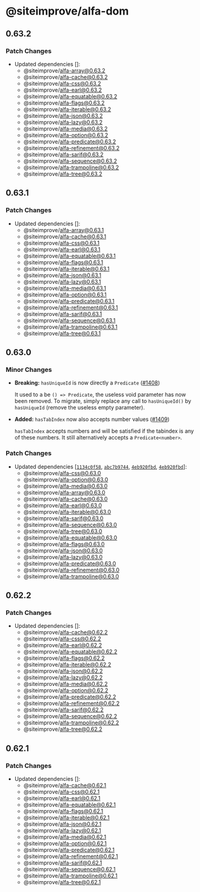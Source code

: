 # @siteimprove/alfa-dom

## 0.63.2

### Patch Changes

- Updated dependencies []:
  - @siteimprove/alfa-array@0.63.2
  - @siteimprove/alfa-cache@0.63.2
  - @siteimprove/alfa-css@0.63.2
  - @siteimprove/alfa-earl@0.63.2
  - @siteimprove/alfa-equatable@0.63.2
  - @siteimprove/alfa-flags@0.63.2
  - @siteimprove/alfa-iterable@0.63.2
  - @siteimprove/alfa-json@0.63.2
  - @siteimprove/alfa-lazy@0.63.2
  - @siteimprove/alfa-media@0.63.2
  - @siteimprove/alfa-option@0.63.2
  - @siteimprove/alfa-predicate@0.63.2
  - @siteimprove/alfa-refinement@0.63.2
  - @siteimprove/alfa-sarif@0.63.2
  - @siteimprove/alfa-sequence@0.63.2
  - @siteimprove/alfa-trampoline@0.63.2
  - @siteimprove/alfa-tree@0.63.2

## 0.63.1

### Patch Changes

- Updated dependencies []:
  - @siteimprove/alfa-array@0.63.1
  - @siteimprove/alfa-cache@0.63.1
  - @siteimprove/alfa-css@0.63.1
  - @siteimprove/alfa-earl@0.63.1
  - @siteimprove/alfa-equatable@0.63.1
  - @siteimprove/alfa-flags@0.63.1
  - @siteimprove/alfa-iterable@0.63.1
  - @siteimprove/alfa-json@0.63.1
  - @siteimprove/alfa-lazy@0.63.1
  - @siteimprove/alfa-media@0.63.1
  - @siteimprove/alfa-option@0.63.1
  - @siteimprove/alfa-predicate@0.63.1
  - @siteimprove/alfa-refinement@0.63.1
  - @siteimprove/alfa-sarif@0.63.1
  - @siteimprove/alfa-sequence@0.63.1
  - @siteimprove/alfa-trampoline@0.63.1
  - @siteimprove/alfa-tree@0.63.1

## 0.63.0

### Minor Changes

- **Breaking:** `hasUniqueId` is now directly a `Predicate` ([#1408](https://github.com/Siteimprove/alfa/pull/1408))

  It used to a be `() => Predicate`, the useless void parameter has now been removed. To migrate, simply replace any call to `hasUniqueId()` by `hasUniqueId` (remove the useless empty parameter).

- **Added:** `hasTabIndex` now also accepts number values ([#1409](https://github.com/Siteimprove/alfa/pull/1409))

  `hasTabIndex` accepts numbers and will be satisfied if the tabindex is any of these numbers. It still alternatively accepts a `Predicate<number>`.

### Patch Changes

- Updated dependencies [[`1134c0f58`](https://github.com/Siteimprove/alfa/commit/1134c0f580f1562fdb9becd3f5e442abcb86dc86), [`abc7b9744`](https://github.com/Siteimprove/alfa/commit/abc7b9744985d9935a079e82fddfa668463442c0), [`4eb920fbd`](https://github.com/Siteimprove/alfa/commit/4eb920fbd665f0a84432a79f87a11531480d1b29), [`4eb920fbd`](https://github.com/Siteimprove/alfa/commit/4eb920fbd665f0a84432a79f87a11531480d1b29)]:
  - @siteimprove/alfa-css@0.63.0
  - @siteimprove/alfa-option@0.63.0
  - @siteimprove/alfa-media@0.63.0
  - @siteimprove/alfa-array@0.63.0
  - @siteimprove/alfa-cache@0.63.0
  - @siteimprove/alfa-earl@0.63.0
  - @siteimprove/alfa-iterable@0.63.0
  - @siteimprove/alfa-sarif@0.63.0
  - @siteimprove/alfa-sequence@0.63.0
  - @siteimprove/alfa-tree@0.63.0
  - @siteimprove/alfa-equatable@0.63.0
  - @siteimprove/alfa-flags@0.63.0
  - @siteimprove/alfa-json@0.63.0
  - @siteimprove/alfa-lazy@0.63.0
  - @siteimprove/alfa-predicate@0.63.0
  - @siteimprove/alfa-refinement@0.63.0
  - @siteimprove/alfa-trampoline@0.63.0

## 0.62.2

### Patch Changes

- Updated dependencies []:
  - @siteimprove/alfa-cache@0.62.2
  - @siteimprove/alfa-css@0.62.2
  - @siteimprove/alfa-earl@0.62.2
  - @siteimprove/alfa-equatable@0.62.2
  - @siteimprove/alfa-flags@0.62.2
  - @siteimprove/alfa-iterable@0.62.2
  - @siteimprove/alfa-json@0.62.2
  - @siteimprove/alfa-lazy@0.62.2
  - @siteimprove/alfa-media@0.62.2
  - @siteimprove/alfa-option@0.62.2
  - @siteimprove/alfa-predicate@0.62.2
  - @siteimprove/alfa-refinement@0.62.2
  - @siteimprove/alfa-sarif@0.62.2
  - @siteimprove/alfa-sequence@0.62.2
  - @siteimprove/alfa-trampoline@0.62.2
  - @siteimprove/alfa-tree@0.62.2

## 0.62.1

### Patch Changes

- Updated dependencies []:
  - @siteimprove/alfa-cache@0.62.1
  - @siteimprove/alfa-css@0.62.1
  - @siteimprove/alfa-earl@0.62.1
  - @siteimprove/alfa-equatable@0.62.1
  - @siteimprove/alfa-flags@0.62.1
  - @siteimprove/alfa-iterable@0.62.1
  - @siteimprove/alfa-json@0.62.1
  - @siteimprove/alfa-lazy@0.62.1
  - @siteimprove/alfa-media@0.62.1
  - @siteimprove/alfa-option@0.62.1
  - @siteimprove/alfa-predicate@0.62.1
  - @siteimprove/alfa-refinement@0.62.1
  - @siteimprove/alfa-sarif@0.62.1
  - @siteimprove/alfa-sequence@0.62.1
  - @siteimprove/alfa-trampoline@0.62.1
  - @siteimprove/alfa-tree@0.62.1
